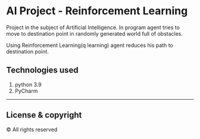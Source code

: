 # AI Project - Reinforcement Learning

Project in the subject of Artificial Intelligence. 
In program agent tries to move to destination point in randomly generated world full of obstacles.

Using Reinforcement Learning(q learning) agent reduces his path to destination point.

## Technologies used
1. python 3.9
2. PyCharm

---
## License & copyright
© All rights reserved
